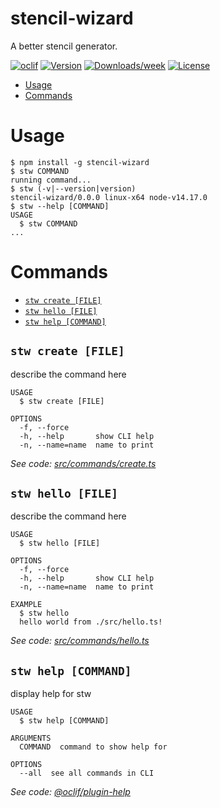 stencil-wizard
==============

A better stencil generator.

[![oclif](https://img.shields.io/badge/cli-oclif-brightgreen.svg)](https://oclif.io)
[![Version](https://img.shields.io/npm/v/stencil-wizard.svg)](https://npmjs.org/package/stencil-wizard)
[![Downloads/week](https://img.shields.io/npm/dw/stencil-wizard.svg)](https://npmjs.org/package/stencil-wizard)
[![License](https://img.shields.io/npm/l/stencil-wizard.svg)](https://github.com/ascpenteado/stencil-wizard/blob/master/package.json)

<!-- toc -->
* [Usage](#usage)
* [Commands](#commands)
<!-- tocstop -->
# Usage
<!-- usage -->
```sh-session
$ npm install -g stencil-wizard
$ stw COMMAND
running command...
$ stw (-v|--version|version)
stencil-wizard/0.0.0 linux-x64 node-v14.17.0
$ stw --help [COMMAND]
USAGE
  $ stw COMMAND
...
```
<!-- usagestop -->
# Commands
<!-- commands -->
* [`stw create [FILE]`](#stw-create-file)
* [`stw hello [FILE]`](#stw-hello-file)
* [`stw help [COMMAND]`](#stw-help-command)

## `stw create [FILE]`

describe the command here

```
USAGE
  $ stw create [FILE]

OPTIONS
  -f, --force
  -h, --help       show CLI help
  -n, --name=name  name to print
```

_See code: [src/commands/create.ts](https://github.com/ascpenteado/stencil-wizard/blob/v0.0.0/src/commands/create.ts)_

## `stw hello [FILE]`

describe the command here

```
USAGE
  $ stw hello [FILE]

OPTIONS
  -f, --force
  -h, --help       show CLI help
  -n, --name=name  name to print

EXAMPLE
  $ stw hello
  hello world from ./src/hello.ts!
```

_See code: [src/commands/hello.ts](https://github.com/ascpenteado/stencil-wizard/blob/v0.0.0/src/commands/hello.ts)_

## `stw help [COMMAND]`

display help for stw

```
USAGE
  $ stw help [COMMAND]

ARGUMENTS
  COMMAND  command to show help for

OPTIONS
  --all  see all commands in CLI
```

_See code: [@oclif/plugin-help](https://github.com/oclif/plugin-help/blob/v3.2.2/src/commands/help.ts)_
<!-- commandsstop -->
